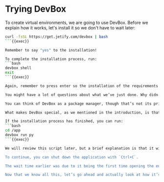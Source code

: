 # Trying DevBox

To create virtual environments, we are going to use DevBox. Before we explain how it works, let's install it so we don't have to wait later:

```bash
curl -fsSL https://get.jetify.com/devbox | bash
```{{exec}}

Remember to say "yes" to the installation!

To complete the installation process, run:
```bash
devbox shell
exit
```{{exec}}

Again, remember to press enter so the installation of the requirements begins. This will take 2-3 minutes, so you can continue reading while the process of installing Nix completes.

You might have a lot of questions about what we’ve just done. Why didn’t we have to install the requirements manually?

You can think of DevBox as a package manager, though that’s not its primary purpose. It actually uses the Nix package manager (which is not installed by default, so it’s being installed right now). To add new packages to your environment, you can search for them at https://search.nixos.org/packages. Then, you can add them simply by using `devbox add <package>`{{}}.

What makes DevBox special, as we mentioned in the introduction, is that it accelerates processes within your project. One of its key features is the ability to create custom scripts that are triggered with commands, similar to a Makefile. Additionally, you can configure scripts to run automatically when you initialize the environment. This saves time, as you only need to know the name of the script to execute it. You can also integrate these scripts with GitHub Actions very easily and cleanly, as you will see shortly.

If the installation process has finished, you can run:
```bash
cd /app
devbox run py
```{{exec}}

We will review this script later, but a brief explanation is that it will install the `pip` dependencies and run the Python program. Once it's done, you will see that the FastAPI CLI is active. To see the web page, you can use the following [LINK]({{TRAFFIC_HOST1_1325}}).

To continue, you can shut down the application with `Ctrl+C`.

The wait time earlier was due to it being the first time opening the environment. Now, if you want to run the application again, it will be nearly instantaneous. You can try it again using the same command: `devbox run py`{{exec}}. Remember to shut it down again afterward.

Now that we know all this, let’s go ahead and actually look at how it’s defined!
